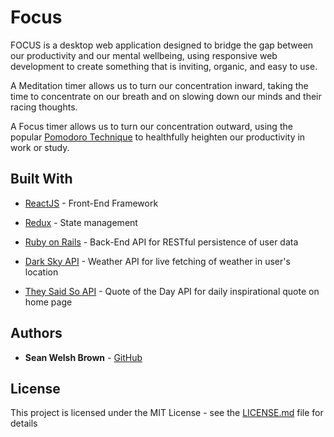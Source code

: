 # Focus

FOCUS is a desktop web application designed to bridge the gap between our productivity and our mental wellbeing, using responsive web development to create something that is inviting, organic, and easy to use.

A Meditation timer allows us to turn our concentration inward, taking the time to concentrate on our breath and on slowing down our minds and their racing thoughts.

A Focus timer allows us to turn our concentration outward, using the popular [Pomodoro Technique](https://en.wikipedia.org/wiki/Pomodoro_Technique) to healthfully heighten our productivity in work or study.

## Built With

* [ReactJS](https://reactjs.org/) - Front-End Framework
* [Redux](https://redux.js.org/) - State management 
* [Ruby on Rails](https://rubyonrails.org/) - Back-End API for RESTful persistence of user data

* [Dark Sky API](https://darksky.net/dev) - Weather API for live fetching of weather in user's location
* [They Said So API](https://theysaidso.com/quote-of-the-day/) - Quote of the Day API for daily inspirational quote on home page 

## Authors

* **Sean Welsh Brown** - [GitHub](https://github.com/SeanWelshBrown)

## License

This project is licensed under the MIT License - see the [LICENSE.md](LICENSE.md) file for details
